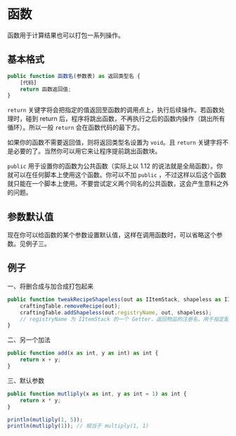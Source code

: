 # 函数

函数用于计算结果也可以打包一系列操作。

## 基本格式

```javascript
public function 函数名(参数表) as 返回类型名 {
    [代码]
    return 函数返回值;
}
```

`return` 关键字将会把指定的值返回至函数的调用点上，执行后续操作。若函数处理时，碰到 return 后，程序将跳出函数，不再执行之后的函数内操作（跳出所有循环）。所以一般 `return` 会在函数代码的最下方。

如果你的函数不需要返回值，则将返回类型名设置为 `void`。且 `return` 关键字将不是必要的了。当然你可以用它来让程序提前跳出函数块。

`public` 用于设置你的函数为公共函数（实际上以 1.12 的说法就是全局函数）。你就可以在任何脚本上使用这个函数。你可以不加 `public` ，不过这样以后这个函数就只能在一个脚本上使用。不要尝试定义两个同名的公共函数，这会产生意料之外的问题。

## 参数默认值

现在你可以给函数的某个参数设置默认值，这样在调用函数时，可以省略这个参数。见例子三。

## 例子

一、将删合成与加合成打包起来

```javascript
public function tweakRecipeShapeless(out as IItemStack, shapeless as IIngredient[]) as void {
    craftingTable.removeRecipe(out);
    craftingTable.addShapeless(out.registryName, out, shapeless); 
    // registryName 为 IItemStack 的一个 Getter，返回物品的注册名，用于指定配方名
}
```

二、另一个加法

```javascript
public function add(x as int, y as int) as int {
    return x + y;
}
```

三、默认参数

```javascript
public function mutliply(x as int, y as int = 1) as int {
    return x * y;
}

println(mutliply(1, 5));
println(mutliply(1)); // 相当于 multiply(1, 1)
```

